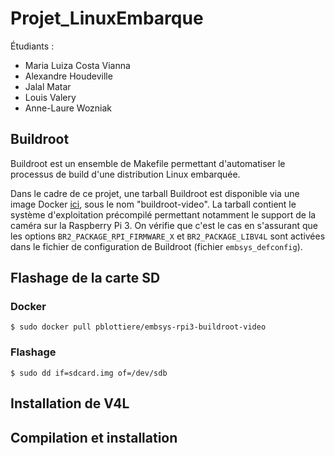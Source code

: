# Projet_LinuxEmbarque

Étudiants :
- Maria Luiza Costa Vianna
- Alexandre Houdeville
- Jalal Matar
- Louis Valery
- Anne-Laure Wozniak

## Buildroot
Buildroot est un ensemble de Makefile permettant d'automatiser le processus de build d'une distribution Linux embarquée.

Dans le cadre de ce projet, une tarball Buildroot est disponible via une image Docker [ici](https://github.com/pblottiere/embsys/tree/master/labs/rpi3/docker), sous le nom "buildroot-video". La tarball contient le système d'exploitation précompilé permettant notamment le support de la caméra sur la Raspberry Pi 3.
On vérifie que c'est le cas en s'assurant que les options ```BR2_PACKAGE_RPI_FIRMWARE_X``` et ```BR2_PACKAGE_LIBV4L``` sont activées dans le fichier de configuration de Buildroot (fichier ```embsys_defconfig```).

## Flashage de la carte SD

### Docker
```
$ sudo docker pull pblottiere/embsys-rpi3-buildroot-video
```
### Flashage

```
$ sudo dd if=sdcard.img of=/dev/sdb
```

## Installation de V4L



## Compilation et installation 

